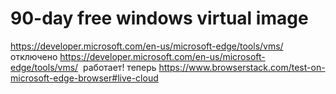 # 90-day free windows virtual image

https://developer.microsoft.com/en-us/microsoft-edge/tools/vms/ отключено
https://developer.microsoft.com/en-us/microsoft-edge/tools/vms/  работает!
теперь https://www.browserstack.com/test-on-microsoft-edge-browser#live-cloud
